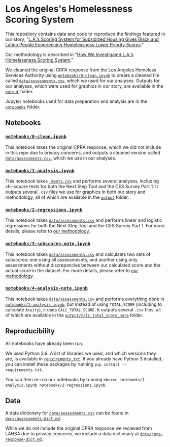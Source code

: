# Los Angeles's Homelessness Scoring System

This repository contains data and code to reproduce the findings featured in our story, "[L.A.’s Scoring System for Subsidized Housing Gives Black and Latino People Experiencing Homelessness Lower Priority Scores](https://themarkup.org/investigation/2023/02/28/l-a-s-scoring-system-for-subsidized-housing-gives-black-and-latino-people-experiencing-homelessness-lower-priority-scores)."

Our methodology is described in "[How We Investigated L.A.’s Homelessness Scoring System](https://themarkup.org/show-your-work/2023/02/28/how-we-investigated-l-a-s-homelessness-scoring-system)."

We cleaned the original CRPA response from the Los Angeles Homeless Services Authority using [`notebooks/0-clean.ipynb`](notebooks/0-clean.ipynb) to create a cleaned file called [`data/assessments.csv`](data/assessments.csv), which we used for our analyses. Outputs for our analyses, which were used for graphics in our story, are available in the [`output`](output) folder.

Jupyter notebooks used for data preparation and analysis are in the [`notebooks`](notebooks) folder.

## Notebooks

### [`notebooks/0-clean.ipynb`](notebooks/0-clean.ipynb)

This notebook takes the original CPRA response, which we did not include in this repo due to privacy concerns, and outputs a cleaned version called [`data/assessments.csv`](data/assessments.csv), which we use in our analyses. 

### [`notebooks/1-analysis.ipynb`](notebooks/1-analysis.ipynb)

This notebook takes [`
ments.csv`](data/assessments.csv) and performs several analyses, including chi-square tests for both the Next Step Tool and the CES Survey Part 1. It outputs several `.csv` files we use for graphics in both our story and methodology, all of which are available in the [`output`](output) folder.

### [`notebooks/2-regressions.ipynb`](notebooks/2-regressions.ipynb)

This notebook takes [`data/assessments.csv`](data/assessments.csv) and performs linear and logistic regressions for both the Next Step Tool and the CES Survey Part 1. For more details, please refer to [our methodology](TK).

### [`notebooks/3-subscores-note.ipynb`](notebooks/3-subscores-note.ipynb)
This notebook takes [`data/assessments.csv`](data/assessments.csv) and calculates two sets of subscores: one using all assessmesnts, and another using only assessments without discrepancies between our calculated score and the actual score in the dataset. For more details, please refer to [our methodology](TK).


### [`notebooks/4-analysis-note.ipynb`](notebooks/4-analysis-note.ipynb)
This notebook takes [`data/assessments.csv`](data/assessments.csv) and performs everything done in [`notebooks/1-analysis.ipynb`](notebooks/1-analysis.ipynb), but instead of using `TOTAL_SCORE` (including to calculate `Acuity`), it uses `CALC_TOTAL_SCORE`. It outputs several `.csv` files, all of which are available in the [`output/calc_total_score_note`](output/calc_total_score_note) folder.



## Reproducibility

All notebooks have already been run. 

We used Python 3.9. A list of libraries we used, and which versions they are, is available in [`requirements.txt`](requirements.txt). If you already have Python 3 installed, you can install these packages by running `pip install -r requirements.txt`.

You can then re-run our notebooks by running `nbexec notebooks/1-analysis.ipynb notebooks/2-regressions.ipynb`.

## Data

A data dictionary for [`data/assessments.csv`](data/assessments.csv) can be found in [`docs/assessments-dict.md`](docs/assessments-dict.md). 

While we do not include the original CPRA response we recieved from LAHSA due to privacy concerns, we include a data dictionary at [`docs/cpra-response-dict.md`](docs/cpra-response-dict.md).
